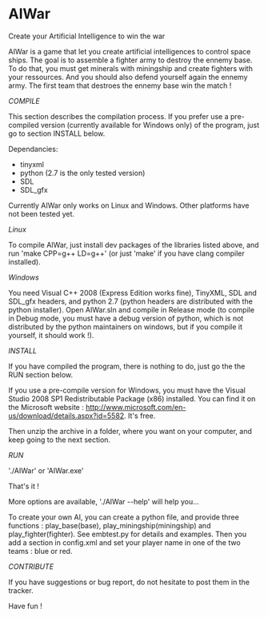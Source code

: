 AIWar
=====

Create your Artificial Intelligence to win the war


AIWar is a game that let you create artificial intelligences to control space ships. The goal is to assemble a fighter army to destroy the ennemy base. To do that, you must get minerals with miningship and create fighters with your ressources. And you should also defend yourself again the ennemy army. The first team that destroes the ennemy base win the match !


*COMPILE*

This section describes the compilation process. If you prefer use a pre-compiled version (currently available for Windows only) of the program, just go to section INSTALL below.

Dependancies:
- tinyxml
- python (2.7 is the only tested version)
- SDL
- SDL_gfx

Currently AIWar only works on Linux and Windows. Other platforms have not been tested yet.

_Linux_

To compile AIWar, just install dev packages of the libraries listed above, and run 'make CPP=g++ LD=g++' (or just 'make' if you have clang compiler installed).

_Windows_

You need Visual C++ 2008 (Express Edition works fine), TinyXML, SDL and SDL_gfx headers, and python 2.7 (python headers are distributed with the python installer).
Open AIWar.sln and compile in Release mode (to compile in Debug mode, you must have a debug version of python, which is not distributed by the python maintainers on windows, but if you compile it yourself, it should work !).

*INSTALL*

If you have compiled the program, there is nothing to do, just go the the RUN section below.

If you use a pre-compile version for Windows, you must have the Visual Studio 2008 SP1 Redistributable Package (x86) installed. You can find it on the Microsoft website : http://www.microsoft.com/en-us/download/details.aspx?id=5582.
It's free.

Then unzip the archive in a folder, where you want on your computer, and keep going to the next section.

*RUN*

'./AIWar' or 'AIWar.exe'

That's it !

More options are available, './AIWar --help' will help you...

To create your own AI, you can create a python file, and provide three functions : play_base(base), play_miningship(miningship) and play_fighter(fighter). See embtest.py for details and examples. Then you add a <player> section in config.xml and set your player name in one of the two teams : blue or red.

*CONTRIBUTE*

If you have suggestions or bug report, do not hesitate to post them in the tracker.

Have fun !
